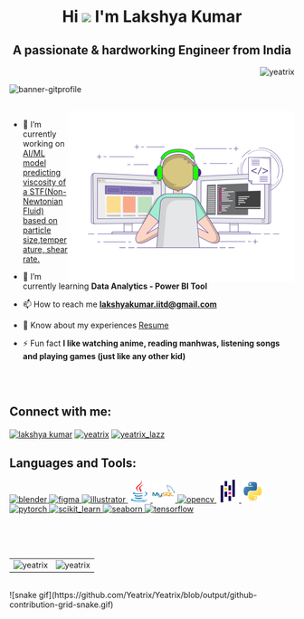 
<h1 align="center">Hi <img src="https://media.giphy.com/media/hvRJCLFzcasrR4ia7z/giphy.gif" width="30" /> I'm Lakshya Kumar</h1>

<h2 align="center">A passionate & hardworking Engineer from India</h2>

<p align="right"> <img src="https://komarev.com/ghpvc/?username=yeatrix&label=Profile%20views&color=0e75b6&style=flat" alt="yeatrix" /> </p>

![banner-gitprofile](https://github.com/Yeatrix/Yeatrix/assets/162366000/1d944b36-ad47-46c9-99d4-2132af87f5d8)

<br>

<img align="right" alt="Coding" width="400" src="https://raw.githubusercontent.com/devSouvik/devSouvik/master/gif3.gif">

- 🔭 I’m currently working on [AI/ML model predicting viscosity of a STF(Non-Newtonian Fluid) based on particle size,temperature, shear rate.](projectlink)

- 🌱 I’m currently learning **Data Analytics - Power BI Tool**

- 📫 How to reach me **lakshyakumar.iitd@gmail.com**

- 📄 Know about my experiences [Resume](https://drive.google.com/file/d/1h7DA4is6UOl1Dn7UwnKfMbl2NE-vnZSV/view?usp=sharing)

- ⚡ Fun fact **I like watching anime, reading manhwas, listening songs and playing games (just like any other kid)**

<br>
<br>

<h2 align="left">Connect with me:</h2>
<p align="left">
<a href="https://linkedin.com/in/lakshya kumar" target="blank"><img align="center" src="https://raw.githubusercontent.com/rahuldkjain/github-profile-readme-generator/master/src/images/icons/Social/linked-in-alt.svg" alt="lakshya kumar" height="30" width="40" /></a>
<a href="https://kaggle.com/yeatrix" target="blank"><img align="center" src="https://raw.githubusercontent.com/rahuldkjain/github-profile-readme-generator/master/src/images/icons/Social/kaggle.svg" alt="yeatrix" height="30" width="40" /></a>
<a href="https://instagram.com/yeatrix_lazz" target="blank"><img align="center" src="https://raw.githubusercontent.com/rahuldkjain/github-profile-readme-generator/master/src/images/icons/Social/instagram.svg" alt="yeatrix_lazz" height="30" width="40" /></a>
</p>

<h2 align="left">Languages and Tools:</h2>
<p align="left"> <a href="https://www.blender.org/" target="_blank" rel="noreferrer"> <img src="https://download.blender.org/branding/community/blender_community_badge_white.svg" alt="blender" width="40" height="40"/> </a> <a href="https://www.figma.com/" target="_blank" rel="noreferrer"> <img src="https://www.vectorlogo.zone/logos/figma/figma-icon.svg" alt="figma" width="40" height="40"/> </a> <a href="https://www.adobe.com/in/products/illustrator.html" target="_blank" rel="noreferrer"> <img src="https://www.vectorlogo.zone/logos/adobe_illustrator/adobe_illustrator-icon.svg" alt="illustrator" width="40" height="40"/> </a> <a href="https://www.java.com" target="_blank" rel="noreferrer"> <img src="https://raw.githubusercontent.com/devicons/devicon/master/icons/java/java-original.svg" alt="java" width="40" height="40"/> </a> <a href="https://www.mysql.com/" target="_blank" rel="noreferrer"> <img src="https://raw.githubusercontent.com/devicons/devicon/master/icons/mysql/mysql-original-wordmark.svg" alt="mysql" width="40" height="40"/> </a> <a href="https://opencv.org/" target="_blank" rel="noreferrer"> <img src="https://www.vectorlogo.zone/logos/opencv/opencv-icon.svg" alt="opencv" width="40" height="40"/> </a> <a href="https://pandas.pydata.org/" target="_blank" rel="noreferrer"> <img src="https://raw.githubusercontent.com/devicons/devicon/2ae2a900d2f041da66e950e4d48052658d850630/icons/pandas/pandas-original.svg" alt="pandas" width="40" height="40"/> </a> <a href="https://www.python.org" target="_blank" rel="noreferrer"> <img src="https://raw.githubusercontent.com/devicons/devicon/master/icons/python/python-original.svg" alt="python" width="40" height="40"/> </a> <a href="https://pytorch.org/" target="_blank" rel="noreferrer"> <img src="https://www.vectorlogo.zone/logos/pytorch/pytorch-icon.svg" alt="pytorch" width="40" height="40"/> </a> <a href="https://scikit-learn.org/" target="_blank" rel="noreferrer"> <img src="https://upload.wikimedia.org/wikipedia/commons/0/05/Scikit_learn_logo_small.svg" alt="scikit_learn" width="40" height="40"/> </a> <a href="https://seaborn.pydata.org/" target="_blank" rel="noreferrer"> <img src="https://seaborn.pydata.org/_images/logo-mark-lightbg.svg" alt="seaborn" width="40" height="40"/> </a> <a href="https://www.tensorflow.org" target="_blank" rel="noreferrer"> <img src="https://www.vectorlogo.zone/logos/tensorflow/tensorflow-icon.svg" alt="tensorflow" width="40" height="40"/> </a> </p>

<br>
<br>
<br>
<table>
  <tr>
    <td><img src="https://github-readme-stats.vercel.app/api?username=yeatrix&show_icons=true&locale=en" alt="yeatrix" /></td>
    <td><img src="https://github-readme-streak-stats.herokuapp.com/?user=yeatrix&" alt="yeatrix" /></td>
  </tr>
</table>

<br>
![snake gif](https://github.com/Yeatrix/Yeatrix/blob/output/github-contribution-grid-snake.gif)

